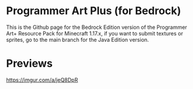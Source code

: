 # Programmer Art Plus (for Bedrock)
This is the Github page for the Bedrock Edition version of the Programmer Art+ Resource Pack for Minecraft 1.17.x, if you want to submit textures or sprites, go to the main branch for the Java Edition version.


# Previews
https://imgur.com/a/jeQ8DpR
